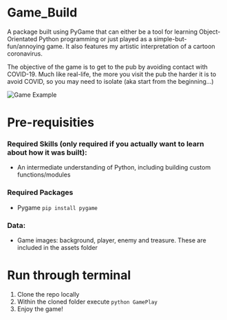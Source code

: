 # Game_Build

A package built using PyGame that can either be a tool for learning Object-Orientated Python programming or just played as a simple-but-fun/annoying game. It also features my artistic interpretation of a cartoon coronavirus.

The objective of the game is to get to the pub by avoiding contact with COVID-19. Much like real-life, the more you visit the pub the harder it is to avoid COVID, so you may need to isolate (aka start from the beginning...)

![Game Example](https://github.com/pollyestewart/Pub_Game/blob/main/PygameExample.gif)


# Pre-requisities

### Required Skills (only required if you actually want to learn about how it was built):
- An intermediate understanding of Python, including building custom functions/modules


### Required Packages
- Pygame 
` pip install pygame `

### Data:
- Game images: background, player, enemy and treasure. These are included in the assets folder

# Run through terminal 
1. Clone the repo locally
2. Within the cloned folder execute `python GamePlay`
3. Enjoy the game!     




